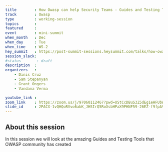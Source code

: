 ```yaml
---
title        : How Owasp can help Security Teams - Guides and Testing Tools
track        : Owasp
type         : working-session
topics       :
featured     :
event        : mini-summit
when_month   : Dec
when_day     : Tue
when_time    : WS-2
hey_summit   : https://post-summit-sessions.heysummit.com/talks/how-owasp-can-help-security-teams-guides-and-testing-tools/
session_slack:
#status       : draft
description  :
organizers   :
    - Dinis Cruz
    - Sam Stepanyan
    - Grant Ongers
    - Vandana Verma

youtube_link :
zoom_link    : https://zoom.us/j/97060112467?pwd=UStCcDBuS3Z5dEg1eHFUbWVZNW1sUT09
slide_id     : 2PACX-1vQHQoRVvo6abK_JHSIrQ5RoXsbHPaX9PHNF59-26EZ-f9fpAVNV8hAqkKZqHwZPnIxmtPVc6QWqw6Dc
---
```


## About this session

In this session we will look at the amazing Guides and Testing Tools that OWASP community has created
